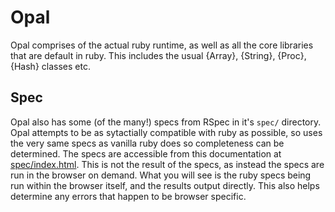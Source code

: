# Opal

Opal comprises of the actual ruby runtime, as well as all the core libraries that are default in ruby. This includes the usual {Array}, {String}, {Proc}, {Hash} classes etc. 

## Spec

Opal also has some (of the many!) specs from RSpec in it's `spec/` directory. Opal attempts to be as sytactially compatible with ruby as possible, so uses the very same specs as vanilla ruby does so completeness can be determined. The specs are accessible from this documentation at [spec/index.html](spec/index.html). This is not the result of the specs, as instead the specs are run in the browser on demand. What you will see is the ruby specs being run within the browser itself, and the results output directly. This also helps determine any errors that happen to be browser specific.